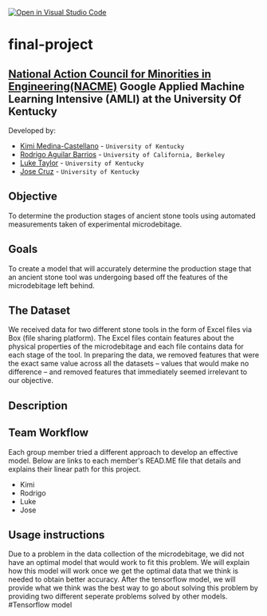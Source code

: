 [![Open in Visual Studio Code](https://classroom.github.com/assets/open-in-vscode-c66648af7eb3fe8bc4f294546bfd86ef473780cde1dea487d3c4ff354943c9ae.svg)](https://classroom.github.com/online_ide?assignment_repo_id=8127865&assignment_repo_type=AssignmentRepo)
<!--
Name of your teams' final project
-->
# final-project
## [National Action Council for Minorities in Engineering(NACME)](https://www.nacme.org) Google Applied Machine Learning Intensive (AMLI) at the University Of Kentucky

<!--
List all of the members who developed the project and
link to each members respective GitHub profile
-->
Developed by: 
- [Kimi Medina-Castellano](https://github.com/kimimedina) - `University of Kentucky`
- [Rodrigo Aguilar Barrios](https://github.com/Rodrigox30) - `University of California, Berkeley` 
- [Luke Taylor](https://github.com/LukeTaylor1) - `University of Kentucky` 
- [Jose Cruz](https://github.com/Resoj) - `University of Kentucky`

## Objective
To determine the production stages of ancient stone tools using automated measurements taken of experimental microdebitage.

## Goals
To create a model that will accurately determine the production stage that an ancient stone tool was undergoing based off the features of the microdebitage left behind.

## The Dataset
We received data for two different stone tools in the form of Excel files via Box (file sharing platform). The Excel files contain features about the physical properties of the microdebitage and each file contains data for each stage of the tool. In preparing the data, we removed features that were the exact same value across all the datasets – values that would make no difference – and removed features that immediately seemed irrelevant to our objective.

## Description
<!--
Problem: Archeologists 
-->

## Team Workflow
Each group member tried a different approach to develop an effective model. Below are links to each member's READ.ME file that details and explains their linear path for this project. 
* Kimi
* Rodrigo
* Luke
* Jose

## Usage instructions
<!--
Give details on how to install fork and install your project. You can get all of the python dependencies for your project by typing `pip3 freeze requirements.txt` on the system that runs your project. Add the generated `requirements.txt` to this repo.
-->
Due to a problem in the data collection of the microdebitage, we did not have an optimal model that would work to fit this problem. We will explain how this model will work once we get the optimal data that we think is needed to obtain better accuracy. After the tensorflow model, we will provide what we think was the best way to go about solving this problem by providing two different seperate problems solved by other models.
#Tensorflow model

